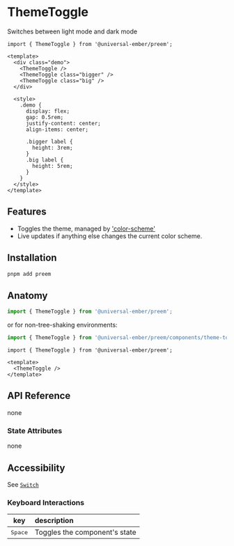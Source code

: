 # ThemeToggle

Switches between light mode and dark mode


```gjs live no-shadow
import { ThemeToggle } from '@universal-ember/preem';

<template>
  <div class="demo">
    <ThemeToggle />
    <ThemeToggle class="bigger" />
    <ThemeToggle class="big" />
  </div>

  <style>
    .demo {
      display: flex; 
      gap: 0.5rem;
      justify-content: center;
      align-items: center;

      .bigger label {
        height: 3rem;
      }
      .big label {
        height: 5rem;
      }
    }
  </style>
</template>
```


## Features 

* Toggles the theme, managed by ['color-scheme'](https://ember-primitives.pages.dev/6-utils/color-scheme) 
* Live updates if anything else changes the current color scheme. 


## Installation 

```bash 
pnpm add preem 
```

## Anatomy

```js 
import { ThemeToggle } from '@universal-ember/preem';
```

or for non-tree-shaking environments:
```js 
import { ThemeToggle } from '@universal-ember/preem/components/theme-toggle';
```


```gjs 
import { ThemeToggle } from '@universal-ember/preem';

<template>
  <ThemeToggle />
</template>
```


## API Reference

none

### State Attributes

none

## Accessibility

See [`Switch`](https://ember-primitives.pages.dev/3-components/switch)

### Keyboard Interactions

| key | description |  
| :---: | :----------- |  
| <kbd>Space</kbd> | Toggles the component's state |  

